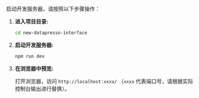 启动开发服务器，请按照以下步骤操作：

1.  **进入项目目录:**

    ```bash
    cd new-datapresso-interface
    ```

2.  **启动开发服务器:**

    ```bash
    npm run dev
    ```

3.  **在浏览器中预览:**

    打开浏览器，访问 `http://localhost:xxxx/` （`xxxx` 代表端口号，请根据实际控制台输出进行替换）。
